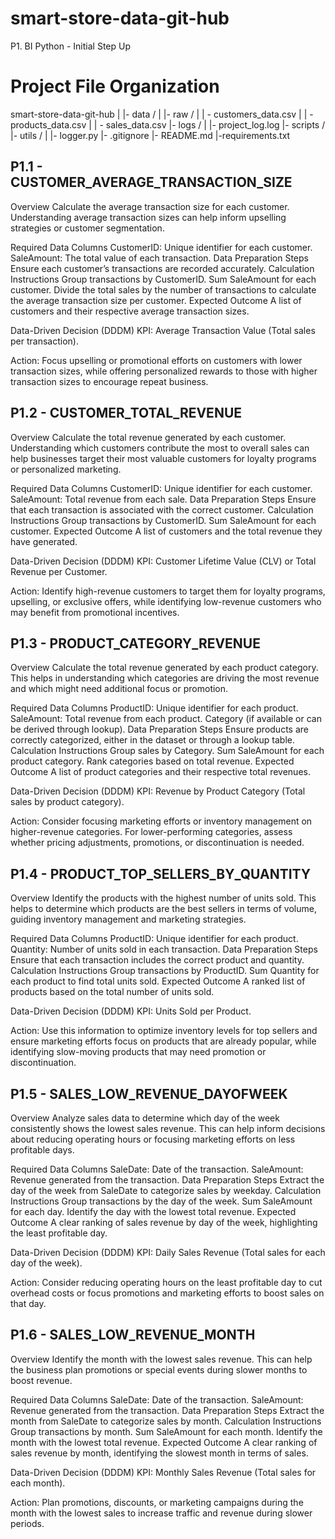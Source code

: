 # smart-store-data-git-hub
P1. BI Python - Initial Step Up

# Project File Organization

smart-store-data-git-hub
|
|- data /
|   |- raw /
|       | - customers_data.csv
|       | - products_data.csv
|       | - sales_data.csv
|- logs /
|   |- project_log.log
|- scripts /
|- utils /
|   |- logger.py
|- .gitignore
|- README.md
|-requirements.txt

## P1.1 - CUSTOMER_AVERAGE_TRANSACTION_SIZE
Overview
Calculate the average transaction size for each customer. Understanding average transaction sizes can help inform upselling strategies or customer segmentation.

Required Data Columns
CustomerID: Unique identifier for each customer.
SaleAmount: The total value of each transaction.
Data Preparation Steps
Ensure each customer’s transactions are recorded accurately.
Calculation Instructions
Group transactions by CustomerID.
Sum SaleAmount for each customer.
Divide the total sales by the number of transactions to calculate the average transaction size per customer.
Expected Outcome
A list of customers and their respective average transaction sizes.

Data-Driven Decision (DDDM)
KPI: Average Transaction Value (Total sales per transaction).

Action: Focus upselling or promotional efforts on customers with lower transaction sizes, while offering personalized rewards to those with higher transaction sizes to encourage repeat business.

## P1.2 - CUSTOMER_TOTAL_REVENUE
Overview
Calculate the total revenue generated by each customer. Understanding which customers contribute the most to overall sales can help businesses target their most valuable customers for loyalty programs or personalized marketing.

Required Data Columns
CustomerID: Unique identifier for each customer.
SaleAmount: Total revenue from each sale.
Data Preparation Steps
Ensure that each transaction is associated with the correct customer.
Calculation Instructions
Group transactions by CustomerID.
Sum SaleAmount for each customer.
Expected Outcome
A list of customers and the total revenue they have generated.

Data-Driven Decision (DDDM)
KPI: Customer Lifetime Value (CLV) or Total Revenue per Customer.

Action: Identify high-revenue customers to target them for loyalty programs, upselling, or exclusive offers, while identifying low-revenue customers who may benefit from promotional incentives.

## P1.3 - PRODUCT_CATEGORY_REVENUE
Overview
Calculate the total revenue generated by each product category. This helps in understanding which categories are driving the most revenue and which might need additional focus or promotion.

Required Data Columns
ProductID: Unique identifier for each product.
SaleAmount: Total revenue from each product.
Category (if available or can be derived through lookup).
Data Preparation Steps
Ensure products are correctly categorized, either in the dataset or through a lookup table.
Calculation Instructions
Group sales by Category.
Sum SaleAmount for each product category.
Rank categories based on total revenue.
Expected Outcome
A list of product categories and their respective total revenues.

Data-Driven Decision (DDDM)
KPI: Revenue by Product Category (Total sales by product category).

Action: Consider focusing marketing efforts or inventory management on higher-revenue categories. For lower-performing categories, assess whether pricing adjustments, promotions, or discontinuation is needed.

## P1.4 - PRODUCT_TOP_SELLERS_BY_QUANTITY
Overview
Identify the products with the highest number of units sold. This helps to determine which products are the best sellers in terms of volume, guiding inventory management and marketing strategies.

Required Data Columns
ProductID: Unique identifier for each product.
Quantity: Number of units sold in each transaction.
Data Preparation Steps
Ensure that each transaction includes the correct product and quantity.
Calculation Instructions
Group transactions by ProductID.
Sum Quantity for each product to find total units sold.
Expected Outcome
A ranked list of products based on the total number of units sold.

Data-Driven Decision (DDDM)
KPI: Units Sold per Product.

Action: Use this information to optimize inventory levels for top sellers and ensure marketing efforts focus on products that are already popular, while identifying slow-moving products that may need promotion or discontinuation.

## P1.5 - SALES_LOW_REVENUE_DAYOFWEEK
Overview
Analyze sales data to determine which day of the week consistently shows the lowest sales revenue. This can help inform decisions about reducing operating hours or focusing marketing efforts on less profitable days.

Required Data Columns
SaleDate: Date of the transaction.
SaleAmount: Revenue generated from the transaction.
Data Preparation Steps
Extract the day of the week from SaleDate to categorize sales by weekday.
Calculation Instructions
Group transactions by the day of the week.
Sum SaleAmount for each day.
Identify the day with the lowest total revenue.
Expected Outcome
A clear ranking of sales revenue by day of the week, highlighting the least profitable day.

Data-Driven Decision (DDDM)
KPI: Daily Sales Revenue (Total sales for each day of the week).

Action: Consider reducing operating hours on the least profitable day to cut overhead costs or focus promotions and marketing efforts to boost sales on that day.

## P1.6 - SALES_LOW_REVENUE_MONTH
Overview
Identify the month with the lowest sales revenue. This can help the business plan promotions or special events during slower months to boost revenue.

Required Data Columns
SaleDate: Date of the transaction.
SaleAmount: Revenue generated from the transaction.
Data Preparation Steps
Extract the month from SaleDate to categorize sales by month.
Calculation Instructions
Group transactions by month.
Sum SaleAmount for each month.
Identify the month with the lowest total revenue.
Expected Outcome
A clear ranking of sales revenue by month, identifying the slowest month in terms of sales.

Data-Driven Decision (DDDM)
KPI: Monthly Sales Revenue (Total sales for each month).

Action: Plan promotions, discounts, or marketing campaigns during the month with the lowest sales to increase traffic and revenue during slower periods.
